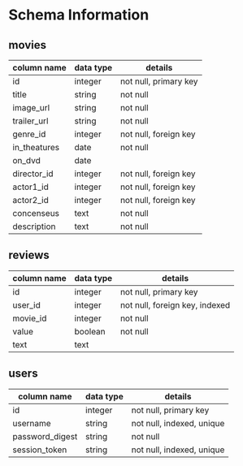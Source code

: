 # Schema Information

## movies
column name  | data type | details
-------------|-----------|-----------------------
id           | integer   | not null, primary key
title        | string    | not null
image_url    | string    | not null
trailer_url  | string    | not null
genre_id     | integer   | not null, foreign key
in_theatures | date      | not null
on_dvd       | date      |
director_id  | integer   | not null, foreign key
actor1_id    | integer   | not null, foreign key
actor2_id    | integer   | not null, foreign key
concenseus   | text      | not null
description  | text      | not null

## reviews
column name | data type | details
------------|-----------|-----------------------
id          | integer   | not null, primary key
user_id     | integer   | not null, foreign key, indexed
movie_id    | integer   | not null
value       | boolean   | not null
text        | text      |

## users
column name     | data type | details
----------------|-----------|-----------------------
id              | integer   | not null, primary key
username        | string    | not null, indexed, unique
password_digest | string    | not null
session_token   | string    | not null, indexed, unique
